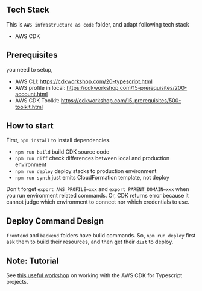 ## Tech Stack

This is `AWS infrastructure as code` folder, and adapt following tech stack

* AWS CDK

## Prerequisites

you need to setup, 

* AWS CLI: https://cdkworkshop.com/20-typescript.html
* AWS profile in local: https://cdkworkshop.com/15-prerequisites/200-account.html
* AWS CDK Toolkit: https://cdkworkshop.com/15-prerequisites/500-toolkit.html

## How to start

First, `npm install` to install dependencies.

* `npm run build` build CDK source code
* `npm run diff` check differences between local and production environment
* `npm run deploy` deploy stacks to production environment
* `npm run synth` just emits CloudFormation template, not deploy

Don't forget `export AWS_PROFILE=xxx` and `export PARENT_DOMAIN=xxx` when you run environment related commands. Or, CDK returns error because it cannot judge which environment to connect nor  which credentials to use.

## Deploy Command Design

`frontend` and `backend` folders have build commands.
So, `npm run deploy` first ask them to build their resources, and then get their `dist` to deploy.

## Note: Tutorial  
See [this useful workshop](https://cdkworkshop.com/20-typescript.html) on working with the AWS CDK for Typescript projects.
